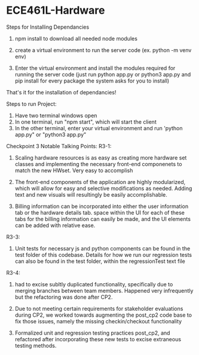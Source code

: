 # ECE461L-Hardware

Steps for Installing Dependancies
1. npm install to download all needed node modules

2. create a virtual environment to run the server code (ex. python -m venv env)

3. Enter the virtual environment and install the modules required for running the server code (just run python app.py or python3 app.py and pip install <package> for every package the system asks for you to install)

That's it for the installation of dependancies!

Steps to run Project:
1. Have two terminal windows open 
2. In one terminal, run "npm start", which will start the client 
3. In the other terminal, enter your virtual environment and run 'python app.py" or "python3 app.py"

Checkpoint 3 Notable Talking Points:
R3-1:
1. Scaling hardware resources is as easy as creating more hardware set classes and implementing the necessary front-end componenets to match the new HWset. Very easy to accomplish

2. The front-end components of the application are highly modularized, which will allow for easy and selective modifications as needed. Adding text and new visuals will resultingly be easily accomplishable.

3. Billing information can be incorporated into either the user information tab or the hardware details tab. space within the UI for each of these tabs for the billing information can easily be made, and the UI elements can be added with relative ease.

R3-3: 
1. Unit tests for necessary js and python components can be found in the test folder of this codebase. Details for how we run our regression tests can also be found in the test folder, within the regressionTest text file

R3-4:
1. had to excise subltly duplicated functionality, specifically due to merging branches between team members. Happened very infrequently but the refactoring was done after CP2.

2. Due to not meeting certain requirements for stakeholder evaluations during CP2, we worked towards augmenting the post_cp2 code base to fix those issues, namely the missing checkin/checkout functionality

3. Formalized unit and regression testing practices post_cp2, and refactored after incorporating these new tests to excise extraneous testing methods.
